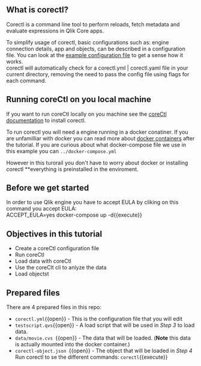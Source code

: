 ## What is corectl?
Corectl is a command line tool to perform reloads, fetch metadata and evaluate expressions in Qlik Core apps. <br>

To simplify usage of corectl, basic configurations such as: engine connection details, app and objects, can be described in a configuration file. You can look at the [example configuration file](https://github.com/qlik-oss/corectl/blob/master/examples/corectl.yml) to get a sense how it works.<br>
corectl will automatically check for a corectl.yml | corectl.yaml file in your current directory, removing the need to pass the config file using flags for each command.


## Running coreCtl on you local machine
If you want to run coreCtl locally on you machine see the [coreCtl documentation](https://github.com/qlik-oss/corectl) to install corectl.

To run corectl you will need a engine running in a docker conatiner. If you are unfamilliar with docker you can read more about [docker containers](https://www.docker.com/resources/what-container) after the tutorial. If you are curious about what docker-compose file we use in this example you can `../docker-compose.yml`

However in this turorail you don't have to worry about docker or installing corectl **everything is preinstalled in the enviroment. 


## Before we get started

In order to use Qlik engine you have to accept EULA by cliking on this command you accept EULA: <br>
ACCEPT_EULA=yes docker-compose up -d{{execute}}

## Objectives in this tutorial

* Create a coreCtl configuration file
* Run coreCtl
* Load data with coreCtl
* Use the coreClt cli to anlyze the data
* Load objectst

## Prepared files
There are 4 prepared files in this repo:
* `corectl.yml`{{open}} - This is the configuration file that you will edit
* `testscript.qvs`{{open}} - A load script that will be used in *Step 3* to load data. 
* `data/movie.cvs `{{open}} - The data that will be loaded. (**Note** this data is actually mounted into the docker container.)
* `corectl-object.json `{{open}} - The object that will be loaded in *Step 4*
Run corectl to se the different commands: 
`corectl`{{execute}}

